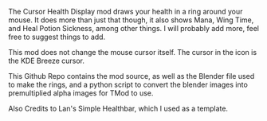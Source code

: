 The Cursor Health Display mod draws your health in a ring around your mouse.
It does more than just that though, it also shows Mana, Wing Time, and Heal Potion Sickness, among other things.
I will probably add more, feel free to suggest things to add.

This mod does not change the mouse cursor itself. The cursor in the icon is the KDE Breeze cursor.

This Github Repo contains the mod source, as well as the Blender file used to make the rings, and a python script to convert the blender images into premultiplied alpha images for TMod to use.

Also Credits to Lan's Simple Healthbar, which I used as a template.
